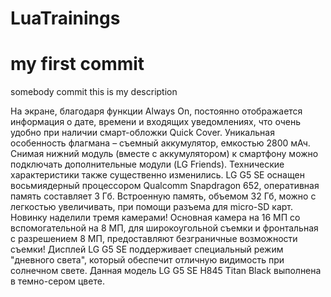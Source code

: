 # LuaTrainings

# my first commit

somebody commit
this is my description

На экране, благодаря функции Always On, постоянно отображается информация о дате, времени и входящих уведомлениях, что очень удобно при наличии смарт-обложки Quick Cover. Уникальная особенность флагмана – съемный аккумулятор, емкостью 2800 мАч. Снимая нижний модуль (вместе с аккумулятором) к смартфону можно подключать дополнительные модули (LG Friends). Технические характеристики также существенно изменились. LG G5 SE оснащен восьмиядерный процессором Qualcomm Snapdragon 652, оперативная память составляет 3 Гб. Встроенную память, объемом 32 Гб, можно с легкостью увеличивать, при помощи разъема для micro-SD карт. Новинку наделили тремя камерами! Основная камера на 16 МП со вспомогательной на 8 МП, для широкоугольной съемки и фронтальная с разрешением 8 МП, предоставляют безграничные возможности съемки! Дисплей LG G5 SE поддерживает специальный режим "дневного света", который обеспечит отличную видимость при солнечном свете. Данная модель LG G5 SE H845﻿ Titan Black﻿ выполнена в темно-сером цвете.
